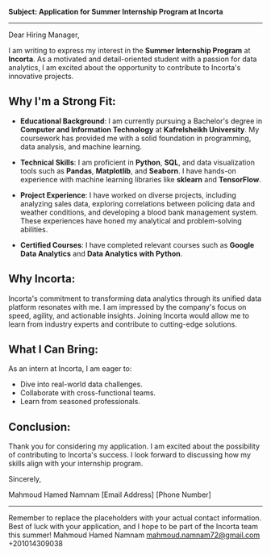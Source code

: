 

**Subject: Application for Summer Internship Program at Incorta**

---

Dear Hiring Manager,

I am writing to express my interest in the **Summer Internship Program** at **Incorta**. As a motivated and detail-oriented student with a passion for data analytics, I am excited about the opportunity to contribute to Incorta's innovative projects.

## Why I'm a Strong Fit:

- **Educational Background**: I am currently pursuing a Bachelor's degree in **Computer and Information Technology** at **Kafrelsheikh University**. My coursework has provided me with a solid foundation in programming, data analysis, and machine learning.

- **Technical Skills**: I am proficient in **Python**, **SQL**, and data visualization tools such as **Pandas**, **Matplotlib**, and **Seaborn**. I have hands-on experience with machine learning libraries like **sklearn** and **TensorFlow**.

- **Project Experience**: I have worked on diverse projects, including analyzing sales data, exploring correlations between policing data and weather conditions, and developing a blood bank management system. These experiences have honed my analytical and problem-solving abilities.

- **Certified Courses**: I have completed relevant courses such as **Google Data Analytics** and **Data Analytics with Python**.

## Why Incorta:

Incorta's commitment to transforming data analytics through its unified data platform resonates with me. I am impressed by the company's focus on speed, agility, and actionable insights. Joining Incorta would allow me to learn from industry experts and contribute to cutting-edge solutions.

## What I Can Bring:

As an intern at Incorta, I am eager to:
- Dive into real-world data challenges.
- Collaborate with cross-functional teams.
- Learn from seasoned professionals.

## Conclusion:

Thank you for considering my application. I am excited about the possibility of contributing to Incorta's success. I look forward to discussing how my skills align with your internship program.

Sincerely,

Mahmoud Hamed Namnam
[Email Address]
[Phone Number]

---

Remember to replace the placeholders with your actual contact information. Best of luck with your application, and I hope to be part of the Incorta team this summer!
Mahmoud Hamed Namnam
mahmoud.namnam72@gmail.com
+201014309038

